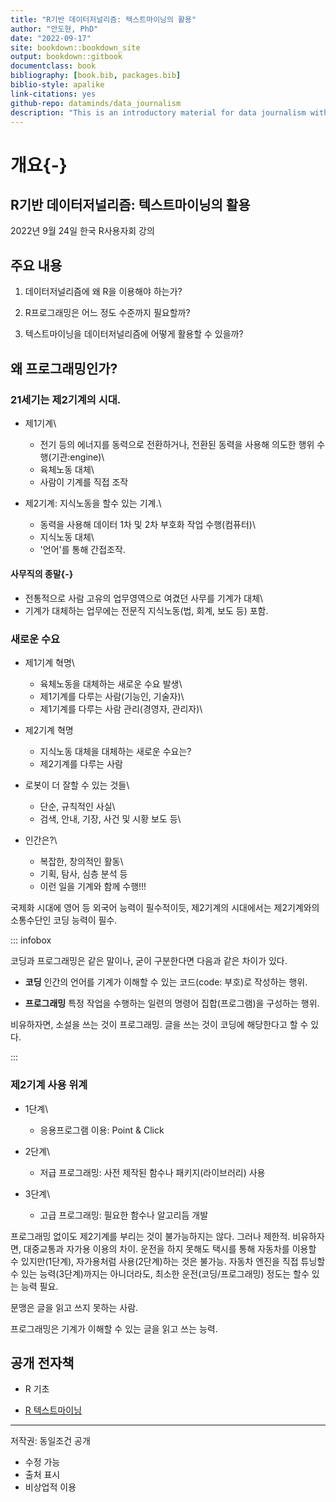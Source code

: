 ```yaml
--- 
title: "R기반 데이터저널리즘: 텍스트마이닝의 활용"
author: "안도현, PhD"
date: "2022-09-17"
site: bookdown::bookdown_site
output: bookdown::gitbook
documentclass: book
bibliography: [book.bib, packages.bib]
biblio-style: apalike
link-citations: yes
github-repo: dataminds/data_journalism
description: "This is an introductory material for data journalism with text mining. The output format for this example is bookdown::gitbook."
---
```




# 개요{-}

## R기반 데이터저널리즘: 텍스트마이닝의 활용

2022년 9월 24일 한국 R사용자회 강의


## 주요 내용

1. 데이터저널리즘에 왜 R을 이용해야 하는가?

2. R프로그래밍은 어느 정도 수준까지 필요할까?

3. 텍스트마이닝을 데이터저널리즘에 어떻게 활용할 수 있을까?

## 왜 프로그래밍인가?

### 21세기는 제2기계의 시대. 

- 제1기계\
  - 전기 등의 에너지를 동력으로 전환하거나, 전환된 동력을 사용해 의도한 행위 수행(기관:engine)\
  - 육체노동 대체\
  - 사람이 기계를 직접 조작

- 제2기계: 지식노동을 할수 있는 기계.\
  - 동력을 사용해 데이터 1차 및 2차 부호화 작업 수행(컴퓨터)\
  - 지식노동 대체\
  - '언어'를 통해 간접조작. 
  
#### 사무직의 종말{-}

- 전통적으로 사람 고유의 업무영역으로 여겼던 사무를 기계가 대체\
- 기계가 대체하는 업무에는 전문직 지식노동(법, 회계, 보도 등) 포함.


### 새로운 수요

- 제1기계 혁명\
  - 육체노동을 대체하는 새로운 수요 발생\
  - 제1기계를 다루는 사람(기능인, 기술자)\
  - 제1기계를 다루는 사람 관리(경영자, 관리자)\

- 제2기계 혁명
  - 지식노동 대체을 대체하는 새로운 수요는?
  - 제2기계를 다루는 사람

- 로봇이 더 잘할 수 있는 것들\
  - 단순, 규칙적인 사실\
  - 검색, 안내, 기장, 사건 및 시황 보도 등\

- 인간은?\
  - 복잡한, 창의적인 활동\
  - 기획, 탐사, 심층 분석 등
  - 이런 일을 기계와 함께 수행!!!

국제화 시대에 영어 등 외국어 능력이 필수적이듯, 제2기계의 시대에서는 제2기계와의 소통수단인 코딩 능력이 필수. 

::: infobox

코딩과 프로그래밍은 같은 말이나, 굳이 구분한다면 다음과 같은 차이가 있다. 

- **코딩**
인간의 언어를 기계가 이해할 수 있는 코드(code: 부호)로 작성하는 행위. 

- **프로그래밍**
특정 작업을 수행하는 일련의 명령어 집합(프로그램)을 구성하는 행위.

비유하자면, 소설을 쓰는 것이 프로그래밍. 글을 쓰는 것이 코딩에 해당한다고 할 수 있다.  

:::


### 제2기계 사용 위계

- 1단계\
  - 응용프로그램 이용: Point & Click

- 2단계\
  - 저급 프로그래밍: 사전 제작된 함수나 패키지(라이브러리) 사용
  
- 3단계\
  - 고급 프로그래밍: 필요한 함수나 알고리듬 개발

프로그래밍 없이도 제2기계를 부리는 것이 불가능하지는 않다. 그러나 제한적. 비유하자면, 대중교통과 자가용 이용의 차이. 운전을 하지 못해도 택시를 통해 자동차를 이용할 수 있지만(1단계), 자가용처럼 사용(2단계)하는 것은 불가능. 자동차 엔진을 직접 튜닝할수 있는 능력(3단계)까지는 아니더라도, 최소한 운전(코딩/프로그래밍) 정도는 할수 있는 능력 필요. 

문맹은 글을 읽고 쓰지 못하는 사람. 

프로그래밍은 기계가 이해할 수 있는 글을 읽고 쓰는 능력. 


## 공개 전자책

- R 기초

- [R 텍스트마이닝](https://r2bit.com/book_tm/)

---
저작권: 동일조건 공개
 - 수정 가능
 - 출처 표시
 - 비상업적 이용
 
 
